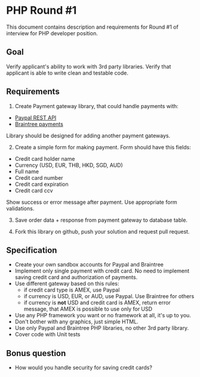 PHP Round #1
==========

This document contains description and requirements for Round #1 of interview for PHP developer position.

## Goal
Verify applicant's ability to work with 3rd party libraries. Verify that applicant is able to write clean and testable code.

## Requirements
1) Create Payment gateway library, that could handle payments with:

* [Paypal REST API](https://developer.paypal.com/docs/api/)
* [Braintree payments](https://www.braintreepayments.com/docs/php/guide/overview)

Library should be designed for adding another payment gateways.

2) Create a simple form for making payment. Form should have this fields:

* Credit card holder name
* Currency (USD, EUR, THB, HKD, SGD, AUD)
* Full name
* Credit card number
* Credit card expiration
* Credit card ccv

Show success or error message after payment.
Use appropriate form validations.

3) Save order data + response from payment gateway to database table.

4) Fork this library on github, push your solution and request pull request. 

## Specification
* Create your own sandbox accounts for Paypal and Braintree
* Implement only single payment with credit card. No need to implement saving credit card and authorization of payments.
* Use different gateway based on this rules:
  * if credit card type is AMEX, use Paypal
  * if currency is USD, EUR, or AUD, use Paypal. Use Braintree for others
  * if currency is **not** USD and credit card is AMEX, return error message, that AMEX is possible to use only for USD
* Use any PHP framework you want or no framework at all, it's up to you.
* Don't bother with any graphics, just simple HTML.
* Use only Paypal and Braintree PHP libraries, no other 3rd party library.
* Cover code with Unit tests

## Bonus question
* How would you handle security for saving credit cards?
